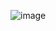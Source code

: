 ![image](https://user-images.githubusercontent.com/90018321/141411524-f4b0dd88-40b0-49da-9da7-b826db5c2f57.png)
